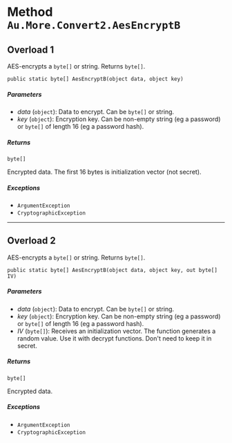 # Method `Au.More.Convert2.AesEncryptB`

## Overload 1

AES-encrypts a `byte[]` or string. Returns `byte[]`.

```
public static byte[] AesEncryptB(object data, object key)
```

##### Parameters

- *data*  (`object`):
    Data to encrypt. Can be `byte[]` or string.
- *key*  (`object`):
    Encryption key. Can be non-empty string (eg a password) or `byte[]` of length 16 (eg a password hash).

##### Returns

`byte[]`

Encrypted data. The first 16 bytes is initialization vector (not secret).

##### Exceptions

- `ArgumentException`
- `CryptographicException`

* * *

## Overload 2

AES-encrypts a `byte[]` or string. Returns `byte[]`.

```
public static byte[] AesEncryptB(object data, object key, out byte[] IV)
```

##### Parameters

- *data*  (`object`):
    Data to encrypt. Can be `byte[]` or string.
- *key*  (`object`):
    Encryption key. Can be non-empty string (eg a password) or `byte[]` of length 16 (eg a password hash).
- *IV*  (`byte[]`):
    Receives an initialization vector. The function generates a random value. Use it with decrypt functions. Don't need to keep it in secret.

##### Returns

`byte[]`

Encrypted data.

##### Exceptions

- `ArgumentException`
- `CryptographicException`